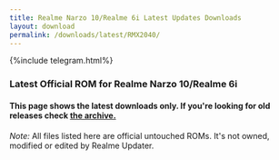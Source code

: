 ```yaml
---
title: Realme Narzo 10/Realme 6i Latest Updates Downloads
layout: download
permalink: /downloads/latest/RMX2040/
---
```

<script>
    $(document).ready(function () {
        loadLatest("RMX2040");
    });
</script>

{%include telegram.html%}

<div class="col-12 mx-auto">
    <h3 class="title bg-light p-2 rounded">Latest Official ROM for Realme Narzo 10/Realme 6i</h3>
    <h4>This page shows the latest downloads only. If you're looking for old releases check
        <a href="/downloads/archive/RMX2040/">the archive.</a></h4>
    <p><i>Note: </i>All files listed here are official untouched ROMs.
        It's not owned, modified or edited by Realme Updater.</p>
    <div id="downloads">
    </div>
</div>